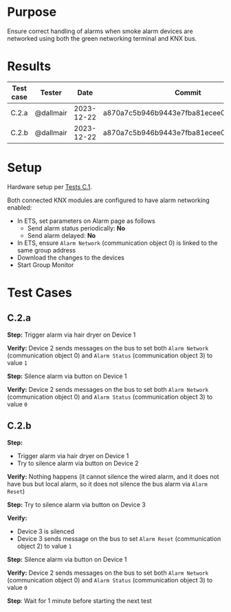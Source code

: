 # Purpose
Ensure correct handling of alarms when smoke alarm devices are networked using both the green networking terminal and KNX bus.

# Results

| Test case | Tester | Date | Commit | Result |
| --- | --- | --- | --- | :---: |
| C.2.a | @dallmair | 2023-12-22 | a870a7c5b946b9443e7fba81ecee02e796dd77a9 | :ok: |
| C.2.b | @dallmair | 2023-12-22 | a870a7c5b946b9443e7fba81ecee02e796dd77a9 | :ok: |

# Setup
Hardware setup per [Tests C.1](tests_C_1.md).

Both connected KNX modules are configured to have alarm networking enabled:
* In ETS, set parameters on Alarm page as follows
  - Send alarm status periodically: **No**
  - Send alarm delayed: **No**
* In ETS, ensure `Alarm Network` (communication object 0) is linked to the same group address
* Download the changes to the devices
* Start Group Monitor

# Test Cases

## C.2.a

**Step:** Trigger alarm via hair dryer on Device 1

**Verify:** Device 2 sends messages on the bus to set both `Alarm Network` (communication object 0) and `Alarm Status` (communication object 3) to value `1`

**Step:** Silence alarm via button on Device 1

**Verify:** Device 2 sends messages on the bus to set both `Alarm Network` (communication object 0) and `Alarm Status` (communication object 3) to value `0`

## C.2.b

**Step:**
* Trigger alarm via hair dryer on Device 1
* Try to silence alarm via button on Device 2

**Verify:** Nothing happens (it cannot silence the wired alarm, and it does not have bus but local alarm, so it does not silence the bus alarm via `Alarm Reset`)

**Step:** Try to silence alarm via button on Device 3

**Verify:**
* Device 3 is silenced
* Device 3 sends message on the bus to set `Alarm Reset` (communication object 2) to value `1`

**Step:** Silence alarm via button on Device 1

**Verify:** Device 2 sends messages on the bus to set both `Alarm Network` (communication object 0) and `Alarm Status` (communication object 3) to value `0`

**Step**: Wait for 1 minute before starting the next test
